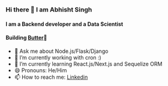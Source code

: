 ### Hi there 👋 I am Abhisht Singh 
#### I am a Backend developer and a Data Scientist
#### Building [Butter](https://butter.us/)🧈

<!--
**abhisht51/abhisht51** is a ✨ _special_ ✨ repository because its `README.md` (this file) appears on your GitHub profile.

Here are some ideas to get you started:-->

- 💬 Ask me about Node.js/Flask/Django
- 🔭 I’m currently working with cron :) 
- 🌱 I’m currently learning React.js/Next.js and Sequelize ORM 
- 😄 Pronouns: He/Him
- 📫 How to reach me: [Linkedin](https://www.linkedin.com/in/abhisht/)

<!-- <a href="https://github.com/abhisht51">
  <img align="center" src="https://github-readme-stats.vercel.app/api?username=abhisht51&show_icons=true&theme=light&line_height=27" alt="Abhisht's github stats"/>
</a> -->
<br />





